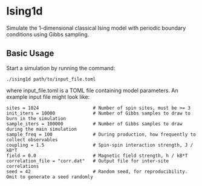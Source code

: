 # Ising1d

Simulate the 1-dimensional classical Ising model with periodic boundary
conditions using Gibbs sampling.

## Basic Usage

Start a simulation by running the command:

    ./ising1d path/to/input_file.toml

where input_file.toml is a TOML file containing model parameters. An example
input file might look like:

    sites = 1024                    # Number of spin sites, must be >= 3
    init_iters = 10000              # Number of Gibbs samples to draw to burn in the simulation
    sample_iters = 100000           # Number of Gibbs samples to draw during the main simulation
    sample_freq = 100               # During production, how frequently to collect observables
    coupling = 1.5                  # Spin-spin interaction strength, J / kB*T
    field = 0.0                     # Magnetic field strength, h / kB*T
    correlation_file = "corr.dat"   # Output file for inter-site correlations
    seed = 42                       # Random seed, for reproducibility. Omit to generate a seed randomly
